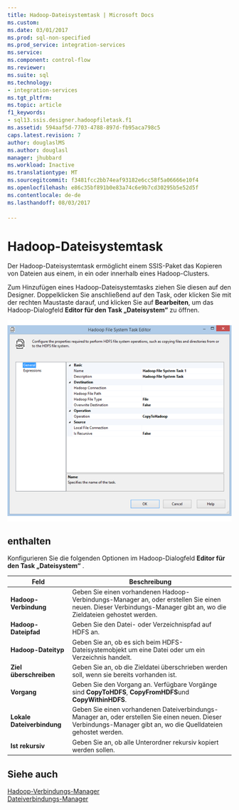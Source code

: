 ```yaml
---
title: Hadoop-Dateisystemtask | Microsoft Docs
ms.custom: 
ms.date: 03/01/2017
ms.prod: sql-non-specified
ms.prod_service: integration-services
ms.service: 
ms.component: control-flow
ms.reviewer: 
ms.suite: sql
ms.technology:
- integration-services
ms.tgt_pltfrm: 
ms.topic: article
f1_keywords:
- sql13.ssis.designer.hadoopfiletask.f1
ms.assetid: 594aaf5d-7703-4788-897d-fb95aca798c5
caps.latest.revision: 7
author: douglaslMS
ms.author: douglasl
manager: jhubbard
ms.workload: Inactive
ms.translationtype: MT
ms.sourcegitcommit: f3481fcc2bb74eaf93182e6cc58f5a06666e10f4
ms.openlocfilehash: e86c35bf891b0e83a74c6e9b7cd30295b5e52d5f
ms.contentlocale: de-de
ms.lasthandoff: 08/03/2017

---
```

# <a name="hadoop-file-system-task"></a>Hadoop-Dateisystemtask
  Der Hadoop-Dateisystemtask ermöglicht einem SSIS-Paket das Kopieren von Dateien aus einem, in ein oder innerhalb eines Hadoop-Clusters.  
  
 Zum Hinzufügen eines Hadoop-Dateisystemtasks ziehen Sie diesen auf den Designer. Doppelklicken Sie anschließend auf den Task, oder klicken Sie mit der rechten Maustaste darauf, und klicken Sie auf **Bearbeiten**, um das Hadoop-Dialogfeld **Editor für den Task „Dateisystem“** zu öffnen.  
  
 ![Editor für den Task „Dateisystem“](../../integration-services/control-flow/media/hadoop-filesystem-task.png "Editor für den Task „Dateisystem“")  
  
## <a name="options"></a>enthalten  
 Konfigurieren Sie die folgenden Optionen im Hadoop-Dialogfeld **Editor für den Task „Dateisystem“** .  
  
|Feld|Beschreibung|  
|-----------|-----------------|  
|**Hadoop-Verbindung**|Geben Sie einen vorhandenen Hadoop-Verbindungs-Manager an, oder erstellen Sie einen neuen. Dieser Verbindungs-Manager gibt an, wo die Zieldateien gehostet werden.|  
|**Hadoop-Dateipfad**|Geben Sie den Datei- oder Verzeichnispfad auf HDFS an.|  
|**Hadoop-Dateityp**|Geben Sie an, ob es sich beim HDFS-Dateisystemobjekt um eine Datei oder um ein Verzeichnis handelt.|  
|**Ziel überschreiben**|Geben Sie an, ob die Zieldatei überschrieben werden soll, wenn sie bereits vorhanden ist.|  
|**Vorgang**|Geben Sie den Vorgang an. Verfügbare Vorgänge sind **CopyToHDFS**, **CopyFromHDFS**und **CopyWithinHDFS**.|  
|**Lokale Dateiverbindung**|Geben Sie einen vorhandenen Dateiverbindungs-Manager an, oder erstellen Sie einen neuen. Dieser Verbindungs-Manager gibt an, wo die Quelldateien gehostet werden.|  
|**Ist rekursiv**|Geben Sie an, ob alle Unterordner rekursiv kopiert werden sollen.|  
  
## <a name="see-also"></a>Siehe auch  
 [Hadoop-Verbindungs-Manager](../../integration-services/connection-manager/hadoop-connection-manager.md)   
 [Dateiverbindungs-Manager](../../integration-services/connection-manager/file-connection-manager.md)  
  
  

